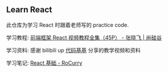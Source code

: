 ## Learn React

此仓库为学习 React 时跟着老师写的 practice code.

学习教程: [前端框架 React 视频教程全集（45P） - 张晓飞 | 尚硅谷](https://www.bilibili.com/video/av59726903)

学习资料: 感谢 bilibili up [代码基基](https://space.bilibili.com/444162933) 分享的教学视频和资料

学习笔记: [React 基础 - RoCurry](https://roarcurry.github.io/2019/06/28/react-0)
